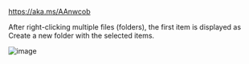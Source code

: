 https://aka.ms/AAnwcob

After right-clicking multiple files (folders), the first item is displayed as Create a new folder with the selected items.

![image](https://github.com/MicaUI/Windows-Feedback/assets/6630660/c761dfcf-84d4-491b-8fdc-8ca58cdfddb0)
